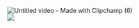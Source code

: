 ![Untitled video - Made with Clipchamp (6)](https://github.com/MarcusBloomfield/MarcusBloomfield/assets/69335910/a3748902-6402-422b-ae00-c68db842fae7) \
![](https://komarev.com/ghpvc/?username=MarcusBloomfield&style=flat-square&color=87cefa&label=Profile+Snoopers)
